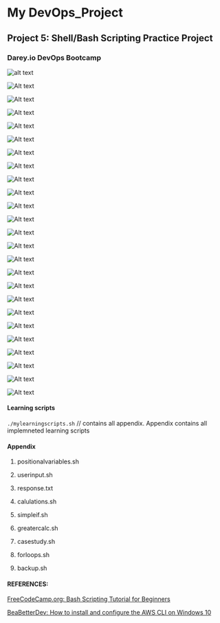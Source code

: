 # My DevOps_Project 

## Project 5: Shell/Bash Scripting Practice Project

### Darey.io DevOps Bootcamp


![alt text](./img/00.shell-scripting.png)

![Alt text](img/1a.touch&create.png)

![Alt text](img/2a.myfirstscript.png)

![Alt text](img/2b.if_user_activation.png)

![Alt text](img/3a.Userinput.png)

![Alt text](img/3b.Userinputresponse.png)

![Alt text](img/4a.Variables.png)

![Alt text](img/5a.myshell.png)

![Alt text](img/5b.syntaxverify.png)

![Alt text](img/5c.EOF.png)

![Alt text](img/5d.wc.png)

![Alt text](img/5e.calculations.png)

![Alt text](img/6a.ifstructure.png)

![Alt text](img/6b.casestructure.png)

![Alt text](img/6c.simpleforloop.png)

![Alt text](img/6d.renamingforloopa.png)

![Alt text](img/6d.renamingforloopb.png)

![Alt text](img/7a.beforeBackup.png)

![Alt text](img/7b.afterbackup.png)

![Alt text](img/8a.installpython.png)

![Alt text](img/8b.awscli.png)

![Alt text](img/8c.installawscli.png)

![Alt text](img/8d.users.png)

![Alt text](img/8e.getaccesskey.png)

![Alt text](img/8f.brickwall.png)




#### Learning scripts
```./mylearningscripts.sh```  // contains all appendix. Appendix contains all implemneted learning scripts


#### Appendix
1. positionalvariables.sh

2. userinput.sh

3. response.txt

4. calulations.sh

5. simpleif.sh

6. greatercalc.sh

7. casestudy.sh

8. forloops.sh

9. backup.sh



#### REFERENCES:

[FreeCodeCamp.org: Bash Scripting Tutorial for Beginners](https://www.youtube.com/watch?v=tK9Oc6AEnR4)

[BeaBetterDev: How to install and configure the AWS CLI on Windows 10](https://www.youtube.com/watch?v=jCHOsMPbcV0)